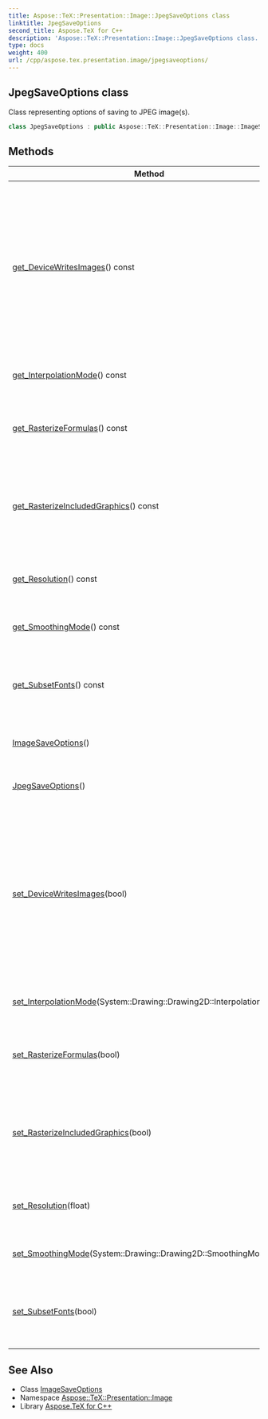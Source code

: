 ```yaml
---
title: Aspose::TeX::Presentation::Image::JpegSaveOptions class
linktitle: JpegSaveOptions
second_title: Aspose.TeX for C++
description: 'Aspose::TeX::Presentation::Image::JpegSaveOptions class. Class representing options of saving to JPEG image(s) in C++.'
type: docs
weight: 400
url: /cpp/aspose.tex.presentation.image/jpegsaveoptions/
---
```

## JpegSaveOptions class


Class representing options of saving to JPEG image(s).

```cpp
class JpegSaveOptions : public Aspose::TeX::Presentation::Image::ImageSaveOptions
```

## Methods

| Method | Description |
| --- | --- |
| [get_DeviceWritesImages](../imagesaveoptions/get_devicewritesimages/)() const | Gets/sets the flag that determines whether the image device will write output images. Set it to **false** if you are planning to write images using image device's Result property. |
| [get_InterpolationMode](../imagesaveoptions/get_interpolationmode/)() const | Gets/sets the interpolation mode. |
| [get_RasterizeFormulas](../../aspose.tex.presentation/saveoptions/get_rasterizeformulas/)() const | Gets/sets the flag that allows to rasterize math formulas. |
| [get_RasterizeIncludedGraphics](../../aspose.tex.presentation/saveoptions/get_rasterizeincludedgraphics/)() const | Gets/sets the flag that allows to rasterize PS/EPS and/or XPS/OXPS included graphics. |
| [get_Resolution](../imagesaveoptions/get_resolution/)() const | Gets/sets the array of numbers of pages to convert. |
| [get_SmoothingMode](../imagesaveoptions/get_smoothingmode/)() const | Gets/sets the smoothing mode. |
| [get_SubsetFonts](../../aspose.tex.presentation/saveoptions/get_subsetfonts/)() const | Gets/sets the flag indicating whether to subset fonts in output file or not. |
| [ImageSaveOptions](../imagesaveoptions/imagesaveoptions/)() | Creates new instance of options. |
| [JpegSaveOptions](./jpegsaveoptions/)() | Creates new instance of options. |
| [set_DeviceWritesImages](../imagesaveoptions/set_devicewritesimages/)(bool) | Gets/sets the flag that determines whether the image device will write output images. Set it to **false** if you are planning to write images using image device's Result property. |
| [set_InterpolationMode](../imagesaveoptions/set_interpolationmode/)(System::Drawing::Drawing2D::InterpolationMode) | Gets/sets the interpolation mode. |
| [set_RasterizeFormulas](../../aspose.tex.presentation/saveoptions/set_rasterizeformulas/)(bool) | Gets/sets the flag that allows to rasterize math formulas. |
| [set_RasterizeIncludedGraphics](../../aspose.tex.presentation/saveoptions/set_rasterizeincludedgraphics/)(bool) | Gets/sets the flag that allows to rasterize PS/EPS and/or XPS/OXPS included graphics. |
| [set_Resolution](../imagesaveoptions/set_resolution/)(float) | Gets/sets the array of numbers of pages to convert. |
| [set_SmoothingMode](../imagesaveoptions/set_smoothingmode/)(System::Drawing::Drawing2D::SmoothingMode) | Gets/sets the smoothing mode. |
| [set_SubsetFonts](../../aspose.tex.presentation/saveoptions/set_subsetfonts/)(bool) | Gets/sets the flag indicating whether to subset fonts in output file or not. |
## See Also

* Class [ImageSaveOptions](../imagesaveoptions/)
* Namespace [Aspose::TeX::Presentation::Image](../)
* Library [Aspose.TeX for C++](../../)
